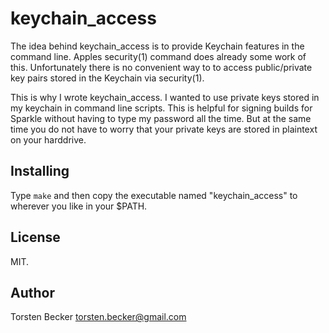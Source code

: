 # keychain_access

The idea behind keychain_access is to provide Keychain features in the command line.  Apples security(1) command does already some work of this. Unfortunately there is no convenient way to to access public/private key pairs stored in the Keychain via security(1).

This is why I wrote keychain_access.  I wanted to use private keys stored in my keychain in command line scripts.  This is helpful for signing builds for
Sparkle without having to type my password all the time.  But at the same time you do not have to worry that your private keys are stored in plaintext on your harddrive.


## Installing

Type <code>make</code> and then copy the executable named "keychain_access" to wherever you like in your $PATH.


## License

MIT.


## Author

Torsten Becker <torsten.becker@gmail.com>

